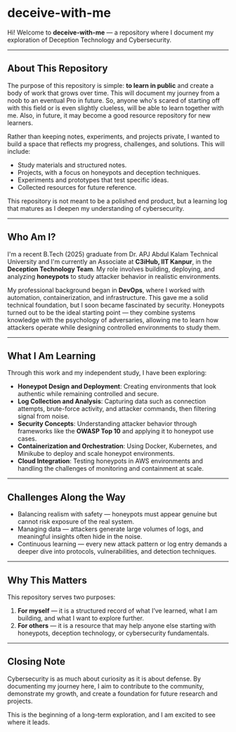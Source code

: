 ﻿# deceive-with-me  

Hi! Welcome to **deceive-with-me** — a repository where I document my exploration of Deception Technology and Cybersecurity.  

---

## About This Repository  
The purpose of this repository is simple: **to learn in public** and create a body of work that grows over time. This will document my journey from a noob to an eventual Pro in future. So, anyone who's scared of starting off with this field or is even slightly clueless, will be able to learn together with me. Also, in future, it may become a good resource repository for new learners. 

Rather than keeping notes, experiments, and projects private, I wanted to build a space that reflects my progress, challenges, and solutions. This will include:  

- Study materials and structured notes.  
- Projects, with a focus on honeypots and deception techniques.  
- Experiments and prototypes that test specific ideas.  
- Collected resources for future reference.  

This repository is not meant to be a polished end product, but a learning log that matures as I deepen my understanding of cybersecurity.  

---

## Who Am I? 
I'm a recent B.Tech (2025) graduate from Dr. APJ Abdul Kalam Technical University and I'm currently an Associate at **C3iHub, IIT Kanpur**, in the **Deception Technology Team**. My role involves building, deploying, and analyzing **honeypots** to study attacker behavior in realistic environments.  

My professional background began in **DevOps**, where I worked with automation, containerization, and infrastructure. This gave me a solid technical foundation, but I soon became fascinated by security. Honeypots turned out to be the ideal starting point — they combine systems knowledge with the psychology of adversaries, allowing me to learn how attackers operate while designing controlled environments to study them.  

---

## What I Am Learning  
Through this work and my independent study, I have been exploring:  

- **Honeypot Design and Deployment**: Creating environments that look authentic while remaining controlled and secure.  
- **Log Collection and Analysis**: Capturing data such as connection attempts, brute-force activity, and attacker commands, then filtering signal from noise.  
- **Security Concepts**: Understanding attacker behavior through frameworks like the **OWASP Top 10** and applying it to honeypot use cases.  
- **Containerization and Orchestration**: Using Docker, Kubernetes, and Minikube to deploy and scale honeypot environments.  
- **Cloud Integration**: Testing honeypots in AWS environments and handling the challenges of monitoring and containment at scale.  

---

## Challenges Along the Way  
- Balancing realism with safety — honeypots must appear genuine but cannot risk exposure of the real system.  
- Managing data — attackers generate large volumes of logs, and meaningful insights often hide in the noise.  
- Continuous learning — every new attack pattern or log entry demands a deeper dive into protocols, vulnerabilities, and detection techniques.  

---

## Why This Matters  
This repository serves two purposes:  

1. **For myself** — it is a structured record of what I’ve learned, what I am building, and what I want to explore further.  
2. **For others** — it is a resource that may help anyone else starting with honeypots, deception technology, or cybersecurity fundamentals.  

---

## Closing Note  
Cybersecurity is as much about curiosity as it is about defense. By documenting my journey here, I aim to contribute to the community, demonstrate my growth, and create a foundation for future research and projects.  

This is the beginning of a long-term exploration, and I am excited to see where it leads.  

#
